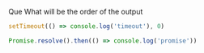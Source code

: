 Que What will be the order of the output
```javascript 
setTimeout(() => console.log('timeout'), 0)

Promise.resolve().then(() => console.log('promise'))
```
